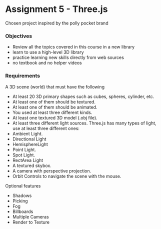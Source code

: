 # Assignment 5 - Three.js
Chosen project inspired by the polly pocket brand

### Objectives
- Review all the topics covered in this course in a new library
- learn to use a high-level 3D library
- practice learning new skills directly from web sources
 - no textbook and no helper videos

### Requirements
A 3D scene (world) that must have the following
- At least 20 3D primary shapes such as cubes, spheres, cylinder, etc. 
 - At least one of them should be textured.
 - At least one of them should be animated.
 - You used at least three different kinds.
- At least one textured 3D model (.obj file).
- At least three different light sources. Three.js has many types of light, use at least three different ones:
 - Ambient Light.
 - Directional Light
 - HemisphereLight
 - Point Light.
 - Spot Light.
 - RectArea Light
- A textured skybox.
- A camera with perspective projection.
- Orbit Controls to navigate the scene with the mouse.

Optional features
- Shadows
- Picking
- Fog
- Billboards
- Multiple Cameras
- Render to Texture
